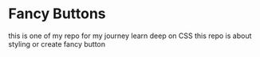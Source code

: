 # Fancy Buttons

this is one of my repo for my journey learn deep on CSS
this repo is about styling or create fancy button
